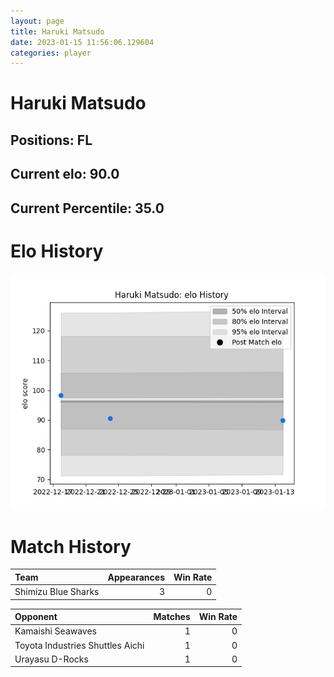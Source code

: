 ```yaml
---  
layout: page  
title: Haruki Matsudo  
date: 2023-01-15 11:56:06.129604  
categories: player  
---
```

# Haruki Matsudo

## Positions: FL

## Current elo: 90.0

## Current Percentile: 35.0

# Elo History


![elo history](history_HarukiMatsudo.png)
# Match History


| Team                |   Appearances |   Win Rate |
|:--------------------|--------------:|-----------:|
| Shimizu Blue Sharks |             3 |          0 |

| Opponent                         |   Matches |   Win Rate |
|:---------------------------------|----------:|-----------:|
| Kamaishi Seawaves                |         1 |          0 |
| Toyota Industries Shuttles Aichi |         1 |          0 |
| Urayasu D-Rocks                  |         1 |          0 |